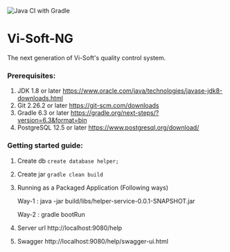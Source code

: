 ![Java CI with Gradle](https://github.com/Vi-Soft/helper-service/actions/workflows/java-gradle.yml/badge.svg)
# Vi-Soft-NG

The next generation of Vi-Soft's quality control system.

### Prerequisites:

1. JDK 1.8 or later
   https://www.oracle.com/java/technologies/javase-jdk8-downloads.html
2. Git 2.26.2 or later
   https://git-scm.com/downloads
3. Gradle 6.3 or later
   https://gradle.org/next-steps/?version=6.3&format=bin
4. PostgreSQL 12.5 or later
   https://www.postgresql.org/download/

### Getting started guide:

1. Create db `create database helper;`
2. Create jar `gradle clean build`
3. Running as a Packaged Application (Following ways)

   Way-1 : java -jar build/libs/helper-service-0.0.1-SNAPSHOT.jar

   Way-2 : gradle bootRun

4. Server url http://localhost:9080/help
5. Swagger http://localhost:9080/help/swagger-ui.html
 
